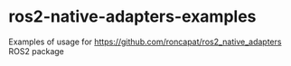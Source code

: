 # ros2-native-adapters-examples
Examples of usage for https://github.com/roncapat/ros2_native_adapters ROS2 package
